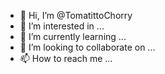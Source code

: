 - 👋 Hi, I’m @TomatittoChorry
- 👀 I’m interested in ...
- 🌱 I’m currently learning ...
- 💞️ I’m looking to collaborate on ...
- 📫 How to reach me ...

<!---
TomatittoChorry/TomatittoChorry is a ✨ special ✨ repository because its `README.md` (this file) appears on your GitHub profile.
You can click the Preview link to take a look at your changes.
--->
